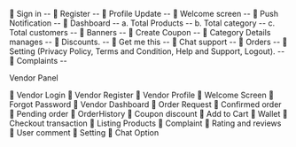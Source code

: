  Sign in --
 Register --
 Profile Update --
 Welcome screen --
 Push Notification --
 Dashboard -- 
a. Total Products --
b. Total category --
c. Total customers --
 Banners --
 Create Coupon -- 
 Category Details manages --
 Discounts. --
 Get me this --
 Chat support -- 
 Orders --
 Setting (Privacy Policy, Terms and
Condition, Help and Support, Logout). --
 Complaints --



Vendor Panel

 Vendor Login
 Vendor Register
 Vendor Profile
 Welcome Screen
 Forgot Password
 Vendor Dashboard
 Order Request
 Confirmed order
 Pending order
 OrderHistory
 Coupon discount
 Add to Cart
 Wallet
 Checkout transaction
 Listing Products
 Complaint
 Rating and reviews
 User comment
 Setting
 Chat Option